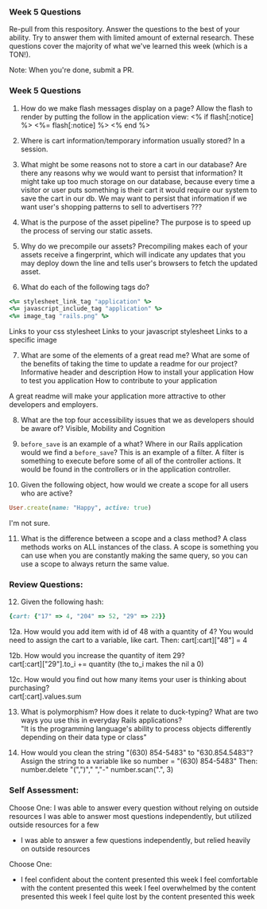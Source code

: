 ### Week 5 Questions

Re-pull from this respository. Answer the questions to the best of your ability. Try to answer them with limited amount of external research. These questions cover the majority of what we've learned this week (which is a TON!).

Note: When you're done, submit a PR.

### Week 5 Questions
1. How do we make flash messages display on a page?
Allow the flash to render by putting the follow in the application view:
<% if flash[:notice] %> <%= flash[:notice] %> <% end %>

2. Where is cart information/temporary information usually stored?
In a session.

3. What might be some reasons not to store a cart in our database? Are there any reasons why we would want to persist that information?
It might take up too much storage on our database, because every time a visitor or user puts something is their cart it would require our system to save the cart in our db. We may want to persist that information if we want user's shopping patterns to sell to advertisers ???

4. What is the purpose of the asset pipeline?
The purpose is to speed up the process of serving our static assets.

5. Why do we precompile our assets?
Precompiling makes each of your assets receive a fingerprint, which will indicate any updates that you may deploy down the line and tells user's browsers to fetch the updated asset.

6. What do each of the following tags do?

```ruby
<%= stylesheet_link_tag "application" %>
<%= javascript_include_tag "application" %>
<%= image_tag "rails.png" %>
```

Links to your css stylesheet
Links to your javascript stylesheet
Links to a specific image

7. What are some of the elements of a great read me? What are some of the benefits of taking the time to update a readme for our project?
Informative header and description
How to install your application
How to test you application
How to contribute to your application

A great readme will make your application more attractive to other developers and employers.

8. What are the top four accessibility issues that we as developers should be aware of?
Visible, Mobility and Cognition

9. `before_save` is an example of a what? Where in our Rails application would we find a `before_save`?
This is an example of a filter. A filter is something to execute before some of all of the controller actions. It would be found in the controllers or in the application controller.

10. Given the following object, how would we create a scope for all users who are active?

```ruby
User.create(name: "Happy", active: true)
```
I'm not sure.

11. What is the difference between a scope and a class method?
A class methods works on ALL instances of the class. A scope is something you can use when you are constantly making the same query, so you can use a scope to always return the same value.

### Review Questions:  
12. Given the following hash:  

```ruby
{cart: {"17" => 4, "204" => 52, "29" => 22}}
```

  12a. How would you add item with id of 48 with a quantity of 4?
  You would need to assign the cart to a variable, like cart. Then:
  cart[:cart]["48"] = 4

  12b. How would you increase the quantity of item 29?  
  cart[:cart]["29"].to_i += quantity (the to_i makes the nil a 0)

  12c. How would you find out how many items your user is thinking about purchasing?   
  cart[:cart].values.sum

13. What is polymorphism? How does it relate to duck-typing? What are two ways you use this in everyday Rails applications?  
"It is the programming language's ability to process objects differently depending on their data type or class"

14. How would you clean the string "(630) 854-5483" to "630.854.5483"?  
Assign the string to a variable like so number = "(630) 854-5483"
Then:
number.delete "(",")"," ","-"
number.scan(".", 3)

### Self Assessment:
Choose One:
I was able to answer every question without relying on outside resources
I was able to answer most questions independently, but utilized outside resources for a few
* I was able to answer a few questions independently, but relied heavily on outside resources

Choose One:
* I feel confident about the content presented this week
I feel comfortable with the content presented this week
I feel overwhelmed by the content presented this week
I feel quite lost by the content presented this week
